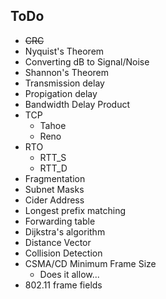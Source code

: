 ## ToDo
- ~~CRC~~
- Nyquist's Theorem
- Converting dB to Signal/Noise
- Shannon's Theorem
- Transmission delay
- Propigation delay
- Bandwidth Delay Product
- TCP
  - Tahoe
  - Reno
- RTO
  - RTT_S
  - RTT_D
- Fragmentation
- Subnet Masks
- Cider Address
- Longest prefix matching
- Forwarding table
- Dijkstra's algorithm
- Distance Vector
- Collision Detection
- CSMA/CD Minimum Frame Size
  - Does it allow...
- 802.11 frame fields
